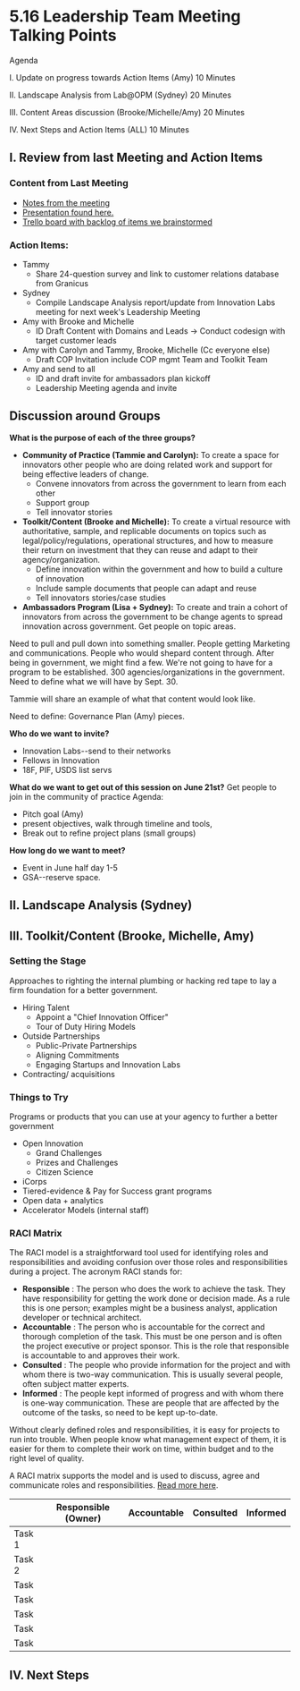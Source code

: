 # 5.16 Leadership Team Meeting Talking Points

Agenda

I. Update on progress towards Action Items (Amy)        10 Minutes

II. Landscape Analysis from Lab@OPM (Sydney)         20 Minutes

III. Content Areas discussion (Brooke/Michelle/Amy)     20 Minutes

IV. Next Steps and Action Items (ALL)                            10 Minutes

## I. Review from last Meeting and Action Items

### Content from Last Meeting

- [Notes from the meeting](https://github.com/18F/better-government/blob/master/leadership-meetings/5.10_leadership-planning.md)
- [Presentation found here.](https://github.com/18F/better-government/blob/master/leadership-meetings/%5B5.10%5D%20Better%20Government%20Leadership%20Meeting.pdf)
- [Trello board with backlog of items we brainstormed](https://trello.com/b/WTEhZJIy/better-gov-t-leadership-team-tasks)

### Action Items:

- Tammy
  - Share 24-question survey and link to customer relations database from Granicus
- Sydney
  - Compile Landscape Analysis report/update from Innovation Labs meeting for next week&#39;s Leadership Meeting
- Amy with Brooke and Michelle
  - ID Draft Content with Domains and Leads → Conduct codesign with target customer leads
- Amy with Carolyn and Tammy, Brooke, Michelle (Cc everyone else)
  - Draft COP Invitation include COP mgmt Team and Toolkit Team
- Amy and send to all
  - ID and draft invite for ambassadors plan kickoff
  - Leadership Meeting agenda and invite

## Discussion around Groups

**What is the purpose of each of the three groups?**

- **Community of Practice (Tammie and Carolyn):** To create a space for innovators other people who are doing related work and support for being effective leaders of change.
  - Convene innovators from across the government to learn from each other
  - Support group
  - Tell innovator stories
- **Toolkit/Content (Brooke and Michelle):** To create a virtual resource with authoritative, sample, and replicable documents on topics such as legal/policy/regulations, operational structures, and how to measure their return on investment that they can reuse and adapt to their agency/organization.
  - Define innovation within the government and how to build a culture of innovation
  - Include sample documents that people can adapt and reuse
  - Tell innovators stories/case studies
- **Ambassadors Program (Lisa + Sydney):** To create and train a cohort of innovators from across the government to be change agents to spread innovation across government. Get people on topic areas. 

Need to pull and pull down into something smaller. People getting 
Marketing and communications. People who would shepard content through. After being in government, we might find a few. We're not going to have for a program to be established. 300 agencies/organizations in the government. Need to define what we will have by Sept. 30. 

Tammie will share an example of what that content would look like. 

Need to define: Governance Plan (Amy) pieces. 

**Who do we want to invite?**
* Innovation Labs--send to their networks
* Fellows in Innovation
* 18F, PIF, USDS list servs

**What do we want to get out of this session on June 21st?**
Get people to join in the community of practice 
Agenda: 
* Pitch goal (Amy)
* present objectives, walk through timeline and tools, 
* Break out to refine project plans (small groups)

**How long do we want to meet?**
* Event in June half day 1-5 
* GSA--reserve space.

## II. Landscape Analysis (Sydney)

## III. Toolkit/Content (Brooke, Michelle, Amy)

### Setting the Stage

Approaches to righting the internal plumbing or hacking red tape to lay a firm foundation for a better government.

- Hiring Talent
  - Appoint a &quot;Chief Innovation Officer&quot;
  - Tour of Duty Hiring Models
- Outside Partnerships
  - Public-Private Partnerships
  - Aligning Commitments
  - Engaging Startups and Innovation Labs
- Contracting/ acquisitions

### Things to Try

Programs or products that you can use at your agency to further a better government

- Open Innovation
  - Grand Challenges
  - Prizes and Challenges
  - Citizen Science
- iCorps
- Tiered-evidence &amp; Pay for Success grant programs
- Open data + analytics
- Accelerator Models (internal staff)

### RACI Matrix

The RACI model is a straightforward tool used for identifying roles and responsibilities and avoiding confusion over those roles and responsibilities during a project. The acronym RACI stands for:

- **Responsible** : The person who does the work to achieve the task. They have responsibility for getting the work done or decision made. As a rule this is one person; examples might be a business analyst, application developer or technical architect.
- **Accountable** : The person who is accountable for the correct and thorough completion of the task. This must be one person and is often the project executive or project sponsor. This is the role that responsible is accountable to and approves their work.
- **Consulted** : The people who provide information for the project and with whom there is two-way communication. This is usually several people, often subject matter experts.
- **Informed** : The people kept informed of progress and with whom there is one-way communication. These are people that are affected by the outcome of the tasks, so need to be kept up-to-date.

Without clearly defined roles and responsibilities, it is easy for projects to run into trouble. When people know what management expect of them, it is easier for them to complete their work on time, within budget and to the right level of quality.

A RACI matrix supports the model and is used to discuss, agree and communicate roles and responsibilities. [Read more here](https://www.projectsmart.co.uk/raci-matrix.php).

|   | Responsible (Owner) | Accountable | Consulted | Informed |
| --- | --- | --- | --- | --- |
| Task 1 |   |   |   |   |
| Task 2 |   |   |   |   |
| Task |   |   |   |   |
| Task |   |   |   |   |
| Task |   |   |   |   |
| Task |   |   |   |   |
| Task |   |   |   |   |



## IV. Next Steps
